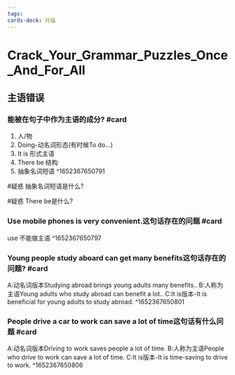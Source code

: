 ```yaml
---
tags: 
cards-deck: 托福
---
```


# Crack_Your_Grammar_Puzzles_Once_And_For_All

## 主语错误

### 能被在句子中作为主语的成分? #card 
1. 人/物
2. Doing-动名词形态(有时候To do...)
3. It is 形式主语
4. There be 结构
5. 抽象名词短语
^1652367650791

#疑惑 抽象名词短语是什么?

#疑惑 There be是什么?


### Use mobile phones is very convenient.这句话存在的问题 #card 
use 不能做主语
^1652367650797

### Young people study aboard can get many benefits这句话存在的问题? #card 
A:动名词版本Studying abroad brings young adults many benefits..
B:人称为主语Young adults who study abroad can benefit a lot..
C:It is版本-It is beneficial for young adults to study abroad.
^1652367650801

### People drive a car to work can save a lot of time这句话有什么问题  #card 
A:动名词版本Driving to work saves people a lot of time.
B:人称为主语People who drive to work can save a lot of time.
C:It is版本-It is time-saving to drive to work.
^1652367650806


